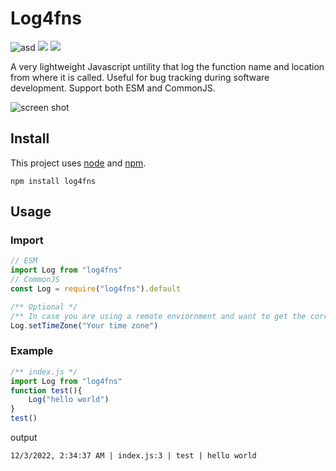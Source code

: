 # Log4fns
![asd](https://img.shields.io/npm/v/log4fns)
![](https://img.shields.io/bundlephobia/min/log4fns)
![](https://img.shields.io/npm/l/log4fns)

A very lightweight Javascript untility that log the function name and location from where it is called. Useful for bug tracking during software  development. Support both ESM and CommonJS.

![screen shot](https://i.imgur.com/1M09M3d.png)


## Install

This project uses [node](http://nodejs.org) and [npm](https://npmjs.com).

```
npm install log4fns
```

## Usage

### Import
```javascript
// ESM
import Log from "log4fns"
// CommonJS
const Log = require("log4fns").default

/** Optional */
/** In case you are using a remote enviornment and want to get the correct local time */
Log.setTimeZone("Your time zone")
```

### Example
```javascript
/** index.js */
import Log from "log4fns"
function test(){
    Log("hello world")
}
test()
```
output
```
12/3/2022, 2:34:37 AM | index.js:3 | test | hello world
```